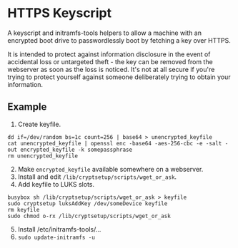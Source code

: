 # HTTPS Keyscript

A keyscript and initramfs-tools helpers to allow a machine with an encrypted boot drive to passwordlessly boot by fetching a key over HTTPS.

It is intended to protect against information disclosure in the event of accidental loss or untargeted theft - the key can be removed from the webserver as soon as the loss is noticed. It's not at all secure if you're trying to protect yourself against someone deliberately trying to obtain your information.


## Example

1. Create keyfile.

```
dd if=/dev/random bs=1c count=256 | base64 > unencrypted_keyfile
cat unencrypted_keyfile | openssl enc -base64 -aes-256-cbc -e -salt -out encrypted_keyfile -k somepassphrase
rm unencrypted_keyfile
```

2. Make `encrypted_keyfile` available somewhere on a webserver.
3. Install and edit `/lib/cryptsetup/scripts/wget_or_ask`.
4. Add keyfile to LUKS slots.

```
busybox sh /lib/cryptsetup/scripts/wget_or_ask > keyfile
sudo cryptsetup luksAddKey /dev/someDevice keyfile
rm keyfile
sudo chmod o-rx /lib/cryptsetup/scripts/wget_or_ask
```

5. Install /etc/initramfs-tools/…
6. `sudo update-initramfs -u`